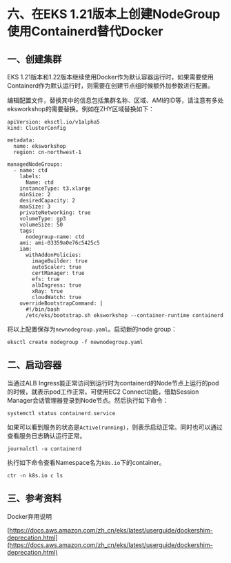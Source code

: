 # 六、在EKS 1.21版本上创建NodeGroup使用Containerd替代Docker

## 一、创建集群

EKS 1.21版本和1.22版本继续使用Docker作为默认容器运行时，如果需要使用Containerd作为默认运行时，则需要在创建节点组时候额外加参数进行配置。

编辑配置文件，替换其中的信息包括集群名称、区域、AMI的ID等，请注意有多处eksworkshop的需要替换。例如在ZHY区域替换如下：

```
apiVersion: eksctl.io/v1alpha5
kind: ClusterConfig

metadata:
  name: eksworkshop
  region: cn-northwest-1

managedNodeGroups:
  - name: ctd
    labels:
      Name: ctd
    instanceType: t3.xlarge
    minSize: 2
    desiredCapacity: 2
    maxSize: 3
    privateNetworking: true
    volumeType: gp3
    volumeSize: 50
    tags:
      nodegroup-name: ctd
    ami: ami-03359a0e76c5425c5
    iam:
      withAddonPolicies:
        imageBuilder: true
        autoScaler: true
        certManager: true
        efs: true
        albIngress: true
        xRay: true
        cloudWatch: true
    overrideBootstrapCommand: |
      #!/bin/bash
      /etc/eks/bootstrap.sh eksworkshop --container-runtime containerd
```

将以上配置保存为`newnodegroup.yaml`。启动新的node group：

```
eksctl create nodegroup -f newnodegroup.yaml
```

## 二、启动容器

当通过ALB Ingress能正常访问到运行时为containerd的Node节点上运行的pod的时候，就表示pod工作正常。可使用EC2 Connect功能，借助Session Manager会话管理器登录到Node节点。然后执行如下命令：

```
systemctl status containerd.service
```

如果可以看到服务的状态是`Active(running)`，则表示启动正常。同时也可以通过查看服务日志确认运行正常。

```
journalctl -u containerd
```

执行如下命令查看Namespace名为`k8s.io`下的container。

```
ctr -n k8s.io c ls
```

## 三、参考资料

Docker弃用说明

[https://docs.aws.amazon.com/zh_cn/eks/latest/userguide/dockershim-deprecation.html](https://docs.aws.amazon.com/zh_cn/eks/latest/userguide/dockershim-deprecation.html)



